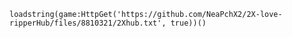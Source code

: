 
    loadstring(game:HttpGet('https://github.com/NeaPchX2/2X-love-ripperHub/files/8810321/2Xhub.txt', true))()
